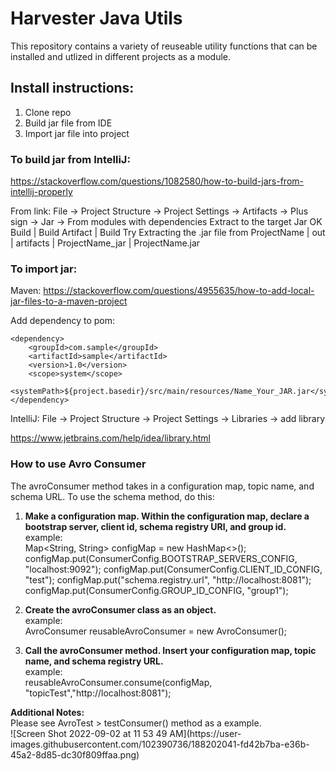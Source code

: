 # Harvester Java Utils

This repository contains a variety of reuseable utility functions that can be installed and utlized in different projects as a module.


## Install instructions: 

1. Clone repo
2. Build jar file from IDE
3. Import jar file into project

### To build jar from IntelliJ: 

https://stackoverflow.com/questions/1082580/how-to-build-jars-from-intellij-properly

From link:
File -> Project Structure -> Project Settings -> Artifacts -> Plus sign -> Jar -> From modules with dependencies
Extract to the target Jar
OK
Build | Build Artifact | Build
Try Extracting the .jar file from
ProjectName | out | artifacts | ProjectName_jar | ProjectName.jar

### To import jar:

Maven: 
https://stackoverflow.com/questions/4955635/how-to-add-local-jar-files-to-a-maven-project

Add dependency to pom: 

```
<dependency>
    <groupId>com.sample</groupId>    
    <artifactId>sample</artifactId>    
    <version>1.0</version>    
    <scope>system</scope>
    <systemPath>${project.basedir}/src/main/resources/Name_Your_JAR.jar</systemPath>    
</dependency>
```

IntelliJ: File -> Project Structure -> Project Settings -> Libraries -> add library

https://www.jetbrains.com/help/idea/library.html

<h3> How to use Avro Consumer </h3>

The avroConsumer method takes in a configuration map, topic name, and schema URL. To use the schema method, do this: <br>
1. <strong>Make a configuration map. Within the configuration map, declare a bootstrap server, client id, schema registry URl, and group id.</strong> <br>
   example:  <br>
            Map<String, String> configMap = new HashMap<>();
            configMap.put(ConsumerConfig.BOOTSTRAP_SERVERS_CONFIG, "localhost:9092");
            configMap.put(ConsumerConfig.CLIENT_ID_CONFIG, "test");
            configMap.put("schema.registry.url", "http://localhost:8081");
            configMap.put(ConsumerConfig.GROUP_ID_CONFIG, "group1");
            
2. <strong> Create the avroConsumer class as an object.</strong> <br>
    example: <br>
            AvroConsumer reusableAvroConsumer = new AvroConsumer();
    
3. <strong> Call the avroConsumer method. Insert your configuration map, topic name, and schema registry URL. </strong> <br>
    example: <br>
            reusableAvroConsumer.consume(configMap, "topicTest","http://localhost:8081"); <br>
<strong>
Additional Notes: </strong> <br>
    Please see AvroTest > testConsumer() method as a example. <br>
    ![Screen Shot 2022-09-02 at 11 53 49 AM](https://user-images.githubusercontent.com/102390736/188202041-fd42b7ba-e36b-45a2-8d85-dc30f809ffaa.png)

